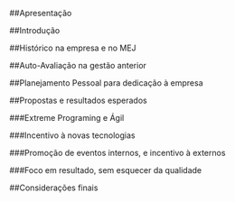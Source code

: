 ##Apresentação

##Introdução

##Histórico na empresa e no MEJ

##Auto-Avaliação na gestão anterior

##Planejamento Pessoal para dedicação à empresa

##Propostas e resultados esperados

###Extreme Programing e Ágil

###Incentivo à novas tecnologias

###Promoção de eventos internos, e incentivo à externos

###Foco em resultado, sem esquecer da qualidade

##Considerações finais